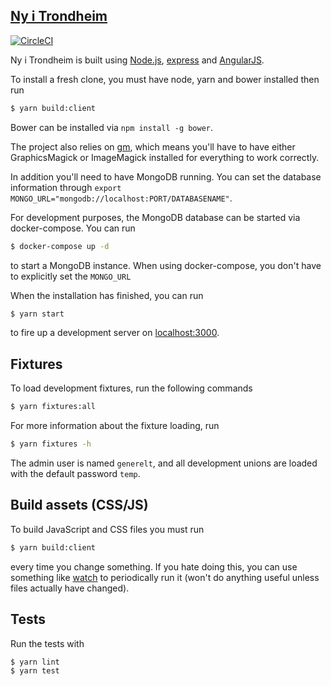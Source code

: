 ## [Ny i Trondheim](http://nyitrondheim.no)

[![CircleCI](https://circleci.com/gh/webkom/nyitrondheim.svg?style=svg)](https://circleci.com/gh/webkom/nyitrondheim)

Ny i Trondheim is built using [Node.js](http://nodejs.org/), [express](http://expressjs.com/) and [AngularJS](http://angularjs.org/).

To install a fresh clone, you must have node, yarn and bower installed then run

```bash
$ yarn build:client
```

Bower can be installed via `npm install -g bower`.

The project also relies on [gm](https://github.com/aheckmann/gm), which means you'll have to have either GraphicsMagick or ImageMagick installed for everything to work correctly.

In addition you'll need to have MongoDB running. You can set the database information through `export MONGO_URL="mongodb://localhost:PORT/DATABASENAME"`.

For development purposes, the MongoDB database can be started via docker-compose. You can run

```bash
$ docker-compose up -d
```

to start a MongoDB instance. When using docker-compose, you don't have to explicitly set the `MONGO_URL`

When the installation has finished, you can run

```bash
$ yarn start
```

to fire up a development server on [localhost:3000](http://localhost:3000).

## Fixtures

To load development fixtures, run the following commands

```bash
$ yarn fixtures:all
```

For more information about the fixture loading, run

```bash
$ yarn fixtures -h
```

The admin user is named `generelt`, and all development unions are loaded with
the default password `temp`.

## Build assets (CSS/JS)

To build JavaScript and CSS files you must run

```bash
$ yarn build:client
```

every time you change something. If you hate doing this, you can use something like [watch](https://github.com/visionmedia/watch) to periodically run it (won't do anything useful unless files actually have changed).

## Tests

Run the tests with

```bash
$ yarn lint
$ yarn test
```
